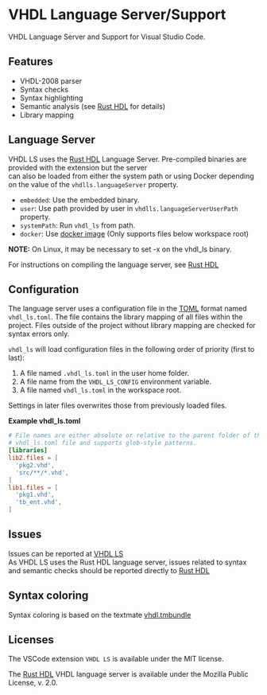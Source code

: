 # VHDL Language Server/Support
VHDL Language Server and Support for Visual Studio Code.  

## Features
- VHDL-2008 parser
- Syntax checks
- Syntax highlighting
- Semantic analysis (see [Rust HDL](https://github.com/kraigher/rust_hdl#vhdl-language-server) for details)
- Library mapping

## Language Server
VHDL LS uses the [Rust HDL](https://github.com/kraigher/rust_hdl#vhdl-language-server) 
Language Server. Pre-compiled binaries are provided with the extension but the server  
can also be loaded from either the system path or using Docker depending
on the value of the `vhdlls.languageServer` property.
- `embedded`: Use the embedded binary.
- `user`: Use path provided by user in `vhdlls.languageServerUserPath` property.
- `systemPath`: Run `vhdl_ls` from path.
- `docker`: Use [docker image](https://hub.docker.com/r/kraigher/vhdl_ls) (Only supports files below workspace root)

**NOTE:** On Linux, it may be necessary to set -x
on the vhdl_ls binary.  

For instructions on compiling the language server, see 
[Rust HDL](https://github.com/kraigher/rust_hdl)

## Configuration
The language server uses a configuration file in the [TOML](https://github.com/toml-lang/toml) format named `vhdl_ls.toml`.
The file contains the library mapping of all files within the project. Files outside of the project without library mapping are checked for syntax errors only.  
  
`vhdl_ls` will load configuration files in the following order of priority (first to last):
1. A file named `.vhdl_ls.toml` in the user home folder.
2. A file name from the `VHDL_LS_CONFIG` environment variable.
3. A file named `vhdl_ls.toml` in the workspace root.

Settings in later files overwrites those from previously loaded files.

**Example vhdl_ls.toml**

```toml
# File names are either absolute or relative to the parent folder of the
# vhdl_ls.toml file and supports glob-style patterns.
[libraries]
lib2.files = [
  'pkg2.vhd',
  'src/**/*.vhd',
]
lib1.files = [
  'pkg1.vhd',
  'tb_ent.vhd',
]
```

## Issues
Issues can be reported at [VHDL LS](https://github.com/Bochlin/rust_hdl_vscode)  
As VHDL LS uses the Rust HDL language server, issues related to syntax and
semantic checks should be reported directly to
[Rust HDL](https://github.com/kraigher/rust_hdl#vhdl-language-server)  

## Syntax coloring
Syntax coloring is based on the textmate [vhdl.tmbundle](https://github.com/textmate/vhdl.tmbundle)  

## Licenses
The VSCode extension `VHDL LS` is available under the MIT license.

The [Rust HDL](https://github.com/kraigher/rust_hdl#vhdl-language-server) 
VHDL language server is available under the Mozilla Public
License, v. 2.0.